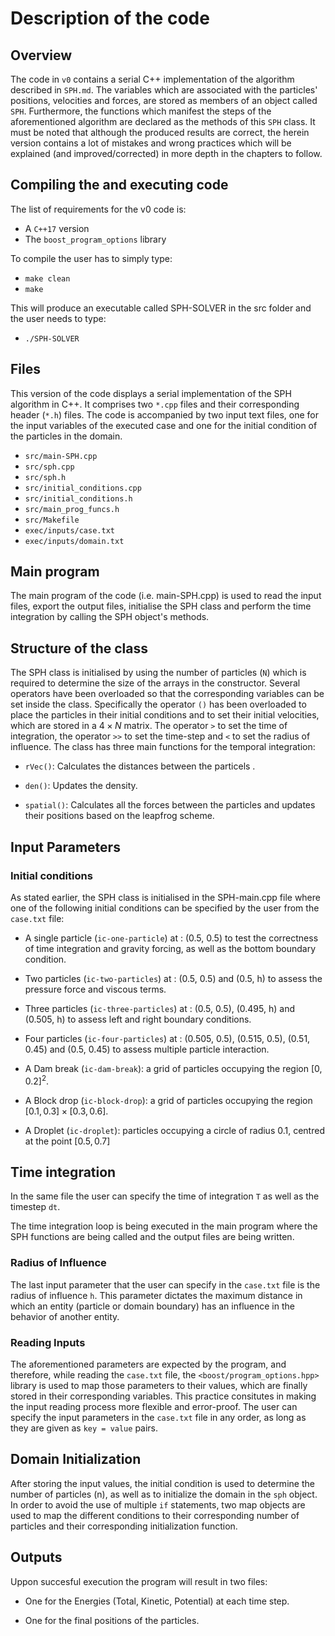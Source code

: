 # Description of the code

## Overview

The code in `v0` contains a serial C++ implementation of the algorithm described in `SPH.md`. The variables which are associated with the particles' positions, velocities and forces, are stored as members of an object called `SPH`. Furthermore, the functions which manifest the steps of the aforementioned algorithm are declared as the methods of this `SPH` class. It must be noted that although the produced results are correct, the herein version contains a lot of mistakes and wrong practices which will be explained (and improved/corrected) in more depth in the chapters to follow. 

## Compiling the and executing code

The list of requirements for the v0 code is:

- A `C++17` version 
- The `boost_program_options` library

To compile the user has to simply type:

- `make clean`
- `make`

This will produce an executable called SPH-SOLVER in the src folder and the user needs to type:

- `./SPH-SOLVER`

## Files
This version of the code displays a serial implementation of the SPH algorithm in C++. It comprises two `*.cpp` files and their corresponding header (`*.h`) files. The code is accompanied by two input text files, one for the input variables of the executed case and one for the initial condition of the particles in the domain. 

- `src/main-SPH.cpp`
- `src/sph.cpp`
- `src/sph.h`
- `src/initial_conditions.cpp`
- `src/initial_conditions.h`
- `src/main_prog_funcs.h`
- `src/Makefile`
- `exec/inputs/case.txt`
- `exec/inputs/domain.txt`

## Main program

The main program of the code (i.e. main-SPH.cpp) is used to read the input files, export the output files, initialise the SPH class and perform the time integration by calling the SPH object's methods.

## Structure of the class

The SPH class is initialised by using the number of particles (`N`) which is required to determine the size of the arrays in the constructor. Several operators have been overloaded so that the corresponding variables can be set inside the class. Specifically the operator `()` has been overloaded to place the particles in their initial conditions and to set their initial velocities, which are stored in a $4\times N$ matrix. The operator `>` to set the time of integration, the operator `>>` to set the time-step and `<` to set the radius of influence. The class has three main functions for the temporal integration:

- `rVec()`: Calculates the distances between the particels .

- `den()`: Updates the density.

- `spatial()`: Calculates all the forces between the particles and updates their positions based on the leapfrog scheme. 

## Input Parameters

### Initial conditions
As stated earlier, the SPH class is initialised in the SPH-main.cpp file where one of the following initial conditions can be specified by the user from the `case.txt` file:

- A single particle (`ic-one-particle`) at : (0.5, 0.5) to test the correctness of time integration and gravity forcing, as well as the bottom boundary condition.

- Two particles (`ic-two-particles`) at : (0.5, 0.5) and (0.5, h) to assess the pressure force and viscous terms. 

- Three particles (`ic-three-particles`) at : (0.5, 0.5), (0.495, h) and (0.505, h) to assess left and right boundary conditions. 

-  Four particles (`ic-four-particles`) at : (0.505, 0.5), (0.515, 0.5), (0.51, 0.45) and (0.5, 0.45) to assess multiple particle interaction.

-  A Dam break (`ic-dam-break`): a grid of particles occupying the region $[0,0.2]^2$.

-  A Block drop (`ic-block-drop`): a grid of particles occupying the region $[0.1,0.3]\times[0.3,0.6]$.

-  A Droplet (`ic-droplet`): particles occupying a circle of radius 0.1, centred at the point $[0.5,0.7]$

## Time integration
In the same file the user can specify the time of integration `T` as well as the timestep `dt`.

The time integration loop is being executed in the main program where the SPH functions are being called and the output files are being written. 

### Radius of Influence
The last input parameter that the user can specify in the `case.txt` file is the radius of influence `h`. This parameter dictates the maximum distance in which an entity (particle or domain boundary) has an influence in the behavior of another entity.

### Reading Inputs
The aforementioned parameters are expected by the program, and therefore, while reading the `case.txt` file, the `<boost/program_options.hpp>` library is used to map those parameters to their values, which are finally stored in their corresponding variables. This practice consitutes in making the input reading process more flexible and error-proof. The user can specify the input parameters in the `case.txt` file in any order, as long as they are given as `key = value` pairs.

## Domain Initialization
After storing the input values, the initial condition is used to determine the number of particles (n), as well as to initialize the domain in the `sph` object. In order to avoid the use of multiple `if` statements, two map objects are used to map the different conditions to their corresponding number of particles and their corresponding initialization function.

## Outputs

Uppon succesful execution the program will result in two files:

- One for the Energies (Total, Kinetic, Potential) at each time step.

- One for the final positions of the particles.



